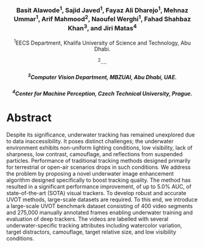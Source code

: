<h3 align="center" margin=0px padding=0px>
Basit Alawode<sup>1</sup>, Sajid Javed<sup>1</sup>, Fayaz Ali Dharejo<sup>1</sup>, Mehnaz Ummar<sup>1</sup>, Arif Mahmood<sup>2</sup>, Naoufel Werghi<sup>1</sup>, Fahad Shahbaz Khan<sup>3</sup>, and Jiri Matas<sup>4</sup>
</h3>
<p align="center">
<sup>1</sup>EECS Department, Khalifa University of Science and Technology, Abu Dhabi.
</p>
<p align="center">
<sup>2</sup>....
</p>
<h5 align="center">
<sup>3</sup>Computer Vision Department, MBZUAI, Abu Dhabi, UAE.
</h5>
<h5 align="center">
 <sup>4</sup>Center for Machine Perception, Czech Technical University, Prague.
</h5>

# Abstract
Despite its significance, underwater tracking has remained unexplored due to data inaccessibility. It poses distinct challenges; the underwater environment exhibits non-uniform lighting conditions, low visibility, lack of sharpness, low contrast, camouflage, and reflections from suspended particles. Performance of traditional tracking methods designed primarily for terrestrial or open-air scenarios drops in such conditions.
We address the problem by proposing a novel underwater image enhancement algorithm  designed specifically to boost tracking quality. The method has resulted in a significant performance improvement, of up to 5.0% AUC, of state-of-the-art (SOTA) visual trackers. To develop robust and accurate UVOT methods, large-scale datasets are required. To this end, we introduce a large-scale UVOT benchmark dataset consisting of 400 video segments and 275,000 manually annotated frames enabling underwater training and evaluation of deep trackers. The videos are labelled with several underwater-specific tracking attributes including watercolor variation, target distractors, camouflage, target relative size, and low visibility conditions. 

